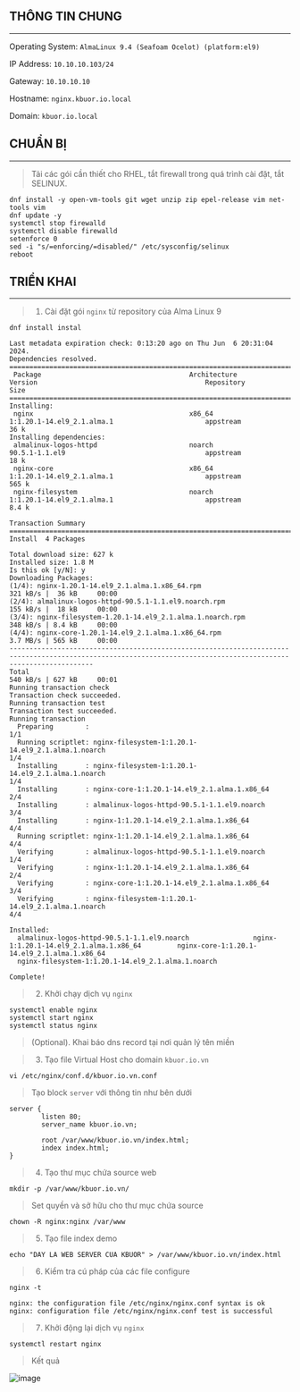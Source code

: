 ## THÔNG TIN CHUNG
---
Operating System: `AlmaLinux 9.4 (Seafoam Ocelot) (platform:el9)`

IP Address: `10.10.10.103/24`

Gateway: `10.10.10.10`

Hostname: `nginx.kbuor.io.local`

Domain: `kbuor.io.local`

## CHUẨN BỊ
---
> Tải các gói cần thiết cho RHEL, tắt firewall trong quá trình cài đặt, tắt SELINUX.
```shell
dnf install -y open-vm-tools git wget unzip zip epel-release vim net-tools vim
dnf update -y
systemctl stop firewalld
systemctl disable firewalld
setenforce 0
sed -i "s/=enforcing/=disabled/" /etc/sysconfig/selinux
reboot
```

## TRIỂN KHAI
---
> 1. Cài đặt gói `nginx` từ repository của Alma Linux 9
```shell
dnf install instal
```
```shell
Last metadata expiration check: 0:13:20 ago on Thu Jun  6 20:31:04 2024.
Dependencies resolved.
=================================================================================================================================================================
 Package                                     Architecture                 Version                                          Repository                       Size
=================================================================================================================================================================
Installing:
 nginx                                       x86_64                       1:1.20.1-14.el9_2.1.alma.1                       appstream                        36 k
Installing dependencies:
 almalinux-logos-httpd                       noarch                       90.5.1-1.1.el9                                   appstream                        18 k
 nginx-core                                  x86_64                       1:1.20.1-14.el9_2.1.alma.1                       appstream                       565 k
 nginx-filesystem                            noarch                       1:1.20.1-14.el9_2.1.alma.1                       appstream                       8.4 k

Transaction Summary
=================================================================================================================================================================
Install  4 Packages

Total download size: 627 k
Installed size: 1.8 M
Is this ok [y/N]: y
Downloading Packages:
(1/4): nginx-1.20.1-14.el9_2.1.alma.1.x86_64.rpm                                                                                 321 kB/s |  36 kB     00:00    
(2/4): almalinux-logos-httpd-90.5.1-1.1.el9.noarch.rpm                                                                           155 kB/s |  18 kB     00:00    
(3/4): nginx-filesystem-1.20.1-14.el9_2.1.alma.1.noarch.rpm                                                                      348 kB/s | 8.4 kB     00:00    
(4/4): nginx-core-1.20.1-14.el9_2.1.alma.1.x86_64.rpm                                                                            3.7 MB/s | 565 kB     00:00    
-----------------------------------------------------------------------------------------------------------------------------------------------------------------
Total                                                                                                                            540 kB/s | 627 kB     00:01     
Running transaction check
Transaction check succeeded.
Running transaction test
Transaction test succeeded.
Running transaction
  Preparing        :                                                                                                                                         1/1 
  Running scriptlet: nginx-filesystem-1:1.20.1-14.el9_2.1.alma.1.noarch                                                                                      1/4 
  Installing       : nginx-filesystem-1:1.20.1-14.el9_2.1.alma.1.noarch                                                                                      1/4 
  Installing       : nginx-core-1:1.20.1-14.el9_2.1.alma.1.x86_64                                                                                            2/4 
  Installing       : almalinux-logos-httpd-90.5.1-1.1.el9.noarch                                                                                             3/4 
  Installing       : nginx-1:1.20.1-14.el9_2.1.alma.1.x86_64                                                                                                 4/4 
  Running scriptlet: nginx-1:1.20.1-14.el9_2.1.alma.1.x86_64                                                                                                 4/4 
  Verifying        : almalinux-logos-httpd-90.5.1-1.1.el9.noarch                                                                                             1/4 
  Verifying        : nginx-1:1.20.1-14.el9_2.1.alma.1.x86_64                                                                                                 2/4 
  Verifying        : nginx-core-1:1.20.1-14.el9_2.1.alma.1.x86_64                                                                                            3/4 
  Verifying        : nginx-filesystem-1:1.20.1-14.el9_2.1.alma.1.noarch                                                                                      4/4 

Installed:
  almalinux-logos-httpd-90.5.1-1.1.el9.noarch                nginx-1:1.20.1-14.el9_2.1.alma.1.x86_64         nginx-core-1:1.20.1-14.el9_2.1.alma.1.x86_64        
  nginx-filesystem-1:1.20.1-14.el9_2.1.alma.1.noarch        

Complete!
```
> 2. Khởi chạy dịch vụ `nginx`
```shell
systemctl enable nginx
systemctl start nginx
systemctl status nginx
```
> (Optional). Khai báo dns record tại nơi quản lý tên miền

> 3. Tạo file Virtual Host cho domain `kbuor.io.vn`
```shell
vi /etc/nginx/conf.d/kbuor.io.vn.conf
```
> Tạo block `server` với thông tin như bên dưới

```shell
server {
        listen 80;
        server_name kbuor.io.vn;

        root /var/www/kbuor.io.vn/index.html;
        index index.html;
}
```
> 4. Tạo thư mục chứa source web
```shell
mkdir -p /var/www/kbuor.io.vn/
```
> Set quyền và sở hữu cho thư mục chứa source
```shell
chown -R nginx:nginx /var/www
```
> 5. Tạo file index demo
```shell
echo "DAY LA WEB SERVER CUA KBUOR" > /var/www/kbuor.io.vn/index.html
```
> 6. Kiểm tra cú pháp của các file configure
```shell
nginx -t
```
```shell
nginx: the configuration file /etc/nginx/nginx.conf syntax is ok
nginx: configuration file /etc/nginx/nginx.conf test is successful
```
> 7. Khởi động lại dịch vụ `nginx`
```shell
systemctl restart nginx
```
> Kết quả


![image](https://github.com/kbuor/Linux-LPIC-2/assets/77895173/5eca2b7b-c25c-4a6b-8230-b221cd3515e3)


